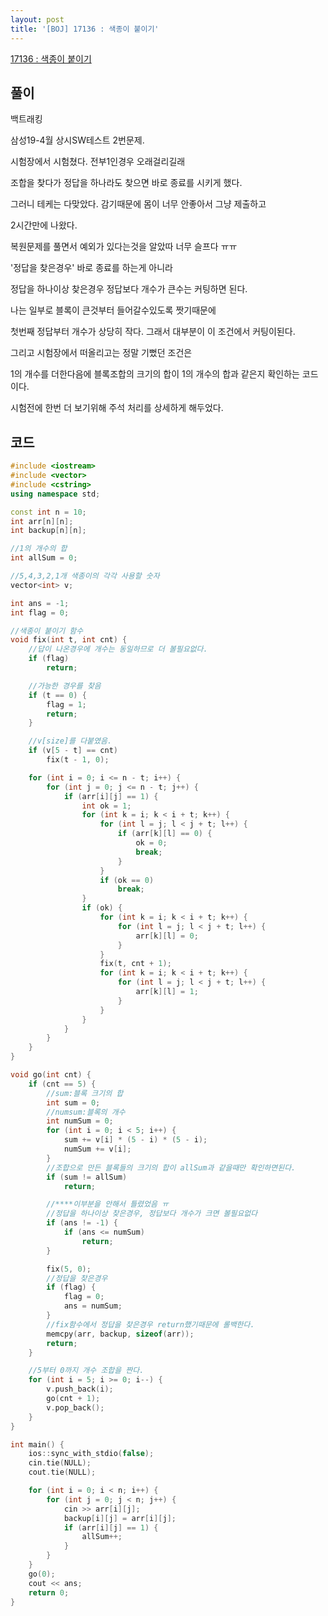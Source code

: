 ```yaml
---
layout: post
title: '[BOJ] 17136 : 색종이 붙이기'
---
```


[17136 : 색종이 붙이기](https://www.acmicpc.net/problem/17136)

## 풀이

백트래킹

삼성19-4월 상시SW테스트 2번문제.

시험장에서 시험쳤다. 전부1인경우 오래걸리길래

조합을 찾다가 정답을 하나라도 찾으면 바로 종료를 시키게 했다.

그러니 테케는 다맞았다. 감기때문에 몸이 너무 안좋아서 그냥 제출하고 

2시간만에 나왔다.

복원문제를 풀면서 예외가 있다는것을 알았따 너무 슬프다 ㅠㅠ

'정답을 찾은경우' 바로 종료를 하는게 아니라

정답을 하나이상 찾은경우 정답보다 개수가 큰수는 커팅하면 된다.

나는 일부로 블록이 큰것부터 들어갈수있도록 짯기때문에 

첫번째 정답부터 개수가 상당히 작다. 그래서 대부분이 이 조건에서 커팅이된다.

그리고 시험장에서 떠올리고는 정말 기뻤던 조건은

1의 개수를 더한다음에 블록조합의 크기의 합이 1의 개수의 합과 같은지 확인하는 코드이다.

시험전에 한번 더 보기위해 주석 처리를 상세하게 해두었다.


## 코드

```cpp
#include <iostream>
#include <vector>
#include <cstring>
using namespace std;

const int n = 10;
int arr[n][n];
int backup[n][n];

//1의 개수의 합
int allSum = 0;

//5,4,3,2,1개 색종이의 각각 사용할 숫자
vector<int> v;

int ans = -1;
int flag = 0;

//색종이 붙이기 함수
void fix(int t, int cnt) {
    //답이 나온경우에 개수는 동일하므로 더 볼필요없다.
    if (flag)
        return;

    //가능한 경우를 찾음
    if (t == 0) {
        flag = 1;
        return;
    }

    //v[size]를 다붙였음.
    if (v[5 - t] == cnt)
        fix(t - 1, 0);

    for (int i = 0; i <= n - t; i++) {
        for (int j = 0; j <= n - t; j++) {
            if (arr[i][j] == 1) {
                int ok = 1;
                for (int k = i; k < i + t; k++) {
                    for (int l = j; l < j + t; l++) {
                        if (arr[k][l] == 0) {
                            ok = 0;
                            break;
                        }
                    }
                    if (ok == 0)
                        break;
                }
                if (ok) {
                    for (int k = i; k < i + t; k++) {
                        for (int l = j; l < j + t; l++) {
                            arr[k][l] = 0;
                        }
                    }
                    fix(t, cnt + 1);
                    for (int k = i; k < i + t; k++) {
                        for (int l = j; l < j + t; l++) {
                            arr[k][l] = 1;
                        }
                    }
                }
            }
        }
    }
}

void go(int cnt) {
    if (cnt == 5) {
        //sum:블록 크기의 합
        int sum = 0;
        //numsum:블록의 개수
        int numSum = 0;
        for (int i = 0; i < 5; i++) {
            sum += v[i] * (5 - i) * (5 - i);
            numSum += v[i];
        }
        //조합으로 만든 블록들의 크기의 합이 allSum과 같을때만 확인하면된다.
        if (sum != allSum)
            return;

        //****이부분을 안해서 틀렸었음 ㅠ
        //정답을 하나이상 찾은경우, 정답보다 개수가 크면 볼필요없다
        if (ans != -1) {
            if (ans <= numSum)
                return;
        }

        fix(5, 0);
        //정답을 찾은경우
        if (flag) {
            flag = 0;
            ans = numSum;
        }
        //fix함수에서 정답을 찾은경우 return했기때문에 롤백한다.
        memcpy(arr, backup, sizeof(arr));
        return;
    }

    //5부터 0까지 개수 조합을 짠다.
    for (int i = 5; i >= 0; i--) {
        v.push_back(i);
        go(cnt + 1);
        v.pop_back();
    }
}

int main() {
    ios::sync_with_stdio(false);
    cin.tie(NULL);
    cout.tie(NULL);

    for (int i = 0; i < n; i++) {
        for (int j = 0; j < n; j++) {
            cin >> arr[i][j];
            backup[i][j] = arr[i][j];
            if (arr[i][j] == 1) {
                allSum++;
            }
        }
    }
    go(0);
    cout << ans;
    return 0;
}
```
